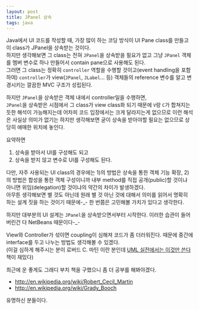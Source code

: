 ```yaml
---
layout: post
title: JPanel 상속
tags: java
---
```


Java에서 UI 코드를 작성할 때, 가장 많이 하는 코딩 방식이 UI Pane class를 만들고 이 class가 JPanel을 상속받는 것이다.  
하지만 생각해보면 그 class는 전혀 `JPanel`을 상속받을 필요가 없고 그냥 `JPanel` 객체를 멤버 변수로 하나 만들어서 contain pane으로 사용해도 된다.  
그러면 그 class는 정확히 `controller` 역할을 수행할 것이고(event handling을 포함하여) `controller`가 view(`JPanel`, `JLabel`... 등) 객체들의 reference 변수를 알고 변경시키는 깔끔한 MVC 구조가 성립된다.

하지만 `JPanel`을 상속받은 객체 내에서 controller일을 수행하면,  
`JPanel`을 상속받은 시점에서 그 class가 view class화 되기 때문에 `V`랑 `C`가 합쳐지는 듯한 해석이 가능해지는데 어차피 코드 입장에서는 크게 달라지는게 없으므로 이런 해석은 사실상 의미가 없기는 하지만 생각해보면 굳이 상속을 받아야할 필요는 없으므로 상당히 애매한 위치에 놓인다.

요약하면

1. 상속을 받아서 UI를 구성해도 되고
2. 상속을 받지 않고 변수로 UI를 구성해도 된다.

다만, 자주 사용되는 UI class의 경우에는 1)의 방법은 상속을 통한 객체 기능 확장, 2)의 방법은 합성을 통한 객체 구성이니까 내부 method를 직접 공개(public)할 것이냐 아니면 위임(delegation)할 것이냐의 약간의 차이가 발생하겠다.  
아무튼 생각해보면 별 것도 아닌데 원래 별 것 아닌 것에 대해서 의미를 읽어서 명확히 하는 설계 짓을 하는 것이기 때문에-_- 한 번쯤은 고민해볼 가치가 있다고 생각한다.

하지만 대부분의 UI 설계는 `JPanel`을 상속받으면서부터 시작한다. 이러한 습관이 들어버린건 다 NetBeans 때문이다-_-

View와 Controller가 섞이면 coupling이 심해져 코드가 좀 더러워진다. 때문에 중간에 interface를 두고 나누는 방법도 생각해볼 수 있겠다.  
(이걸 심하게 해주시는 분이 로버드 C. 마틴 이란 분인데 [UML 실전에서는 이것만 쓴다](http://www.yes24.com/24/goods/4492519) 책이 재밌다)

최근에 운 좋게도 그래디 부치 책을 구했으니 좀 더 공부를 해봐야겠다.

* http://en.wikipedia.org/wiki/Robert_Cecil_Martin
* http://en.wikipedia.org/wiki/Grady_Booch

유명하신 분들이다.
